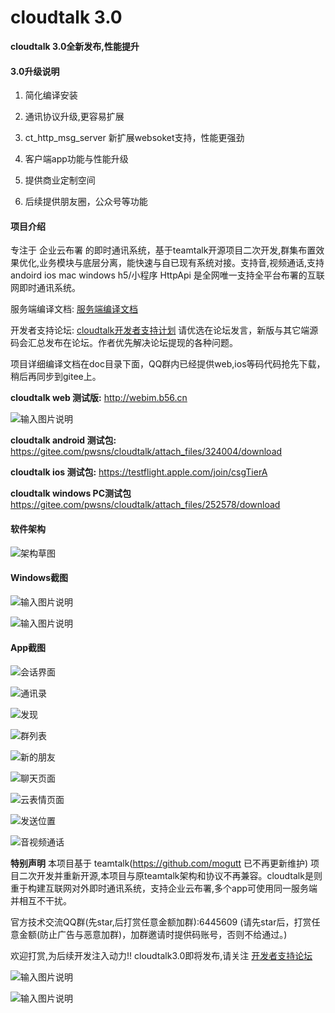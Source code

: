 # cloudtalk 3.0

 **cloudtalk 3.0全新发布,性能提升** 

#### 3.0升级说明
1. 简化编译安装

2. 通讯协议升级,更容易扩展

3. ct_http_msg_server 新扩展websoket支持，性能更强劲

4. 客户端app功能与性能升级

5. 提供商业定制空间

6. 后续提供朋友圈，公众号等功能


#### 项目介绍
专注于 企业云布署 的即时通讯系统，基于teamtalk开源项目二次开发,群集布置效果优化,业务模块与底层分离，能快速与自已现有系统对接。支持音,视频通话,支持 andoird  ios  mac windows h5/小程序 HttpApi  是全网唯一支持全平台布署的互联网即时通讯系统。


服务端编译文档: [服务端编译文档](https://b56.cn/thread-6-1-1.html)


开发者支持论坛: [cloudtalk开发者支持计划](https://b56.cn)   请优选在论坛发言，新版与其它端源码会汇总发布在论坛。作者优先解决论坛提现的各种问题。

项目详细编译文档在doc目录下面，QQ群内已经提供web,ios等码代码抢先下载，稍后再同步到gitee上。

 **cloudtalk web 测试版:**   http://webim.b56.cn    

![输入图片说明](https://images.gitee.com/uploads/images/2019/0728/223818_146a4ae9_494527.jpeg "D6E212450FF7764B2D1CD7E366226E63.jpg")

 **cloudtalk android 测试包:** https://gitee.com/pwsns/cloudtalk/attach_files/324004/download

 **cloudtalk ios 测试包:**  https://testflight.apple.com/join/csgTierA 

 **cloudtalk windows PC测试包**  https://gitee.com/pwsns/cloudtalk/attach_files/252578/download


#### 软件架构
![架构草图](https://images.gitee.com/uploads/images/2019/0103/094012_5bf53aa1_494527.png "imnew.png")



#### Windows截图

![输入图片说明](https://images.gitee.com/uploads/images/2019/0705/084521_e8420359_494527.png "QQ图片20190705084245.png")


![输入图片说明](https://images.gitee.com/uploads/images/2019/0705/084534_673675f0_494527.png "QQ图片20190705084254.png")


#### App截图



![会话界面](https://images.gitee.com/uploads/images/2019/0103/093049_537ceecd_494527.png "screenshot_20190103_092934.png")

![通讯录](https://images.gitee.com/uploads/images/2019/0103/093128_023ac1a6_494527.png "screenshot_20190103_092726.png")

![发现](https://images.gitee.com/uploads/images/2019/0103/093157_7dcf2acd_494527.png "screenshot_20190103_092734.png")

![群列表](https://images.gitee.com/uploads/images/2019/0103/093232_d8826898_494527.png "screenshot_20190103_092750.png")

![新的朋友](https://images.gitee.com/uploads/images/2019/0103/093254_82a327e5_494527.png "screenshot_20190103_092759.png")

![聊天页面](https://images.gitee.com/uploads/images/2019/0103/093317_808871da_494527.png "screenshot_20190103_092906.png")

![云表情页面](https://images.gitee.com/uploads/images/2019/0103/093338_c5da6e8e_494527.png "screenshot_20190103_092845.png")

![发送位置](https://images.gitee.com/uploads/images/2019/0103/093359_3cc12a22_494527.png "screenshot_20190103_092827.png")


![音视频通话](https://images.gitee.com/uploads/images/2019/0103/093720_f3fd5f0c_494527.png "screenshot_20190103_092923.png")

 **特别声明**
 本项目基于 teamtalk(https://github.com/mogutt 已不再更新维护) 项目二次开发并重新开源,本项目与原teamtalk架构和协议不再兼容。cloudtalk是则重于构建互联网对外即时通讯系统，支持企业云布署,多个app可使用同一服务端并相互不干扰。

官方技术交流QQ群(先star,后打赏任意金额加群):6445609 (请先star后，打赏任意金额(防止广告与恶意加群)，加群邀请时提供码账号，否则不给通过。)

欢迎打赏,为后续开发注入动力!!  cloudtalk3.0即将发布,请关注 [开发者支持论坛](https://b56.cn)   

![输入图片说明](https://images.gitee.com/uploads/images/2019/1209/182328_e48f65ba_494527.png "alipay.png")

![输入图片说明](https://images.gitee.com/uploads/images/2019/1209/182336_2437ce38_494527.png "weixin.png")

